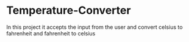 # Temperature-Converter
In this project it accepts the input from the user and convert celsius to fahrenheit and fahrenheit to celsius
